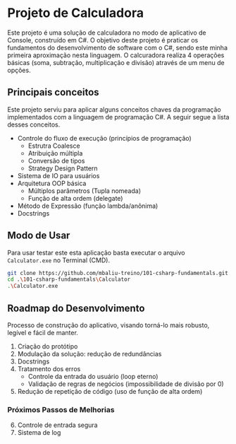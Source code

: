 # Projeto de Calculadora

Este projeto é uma solução de calculadora no modo de aplicativo de Console, construído em C#. O objetivo deste projeto é praticar os fundamentos do desenvolvimento de software com o C#, sendo este minha primeira aproximação nesta linguagem. O calcuradora realiza 4 operações básicas (soma, subtração, multiplicação e divisão) através de um menu de opções.


## Principais conceitos

Este projeto serviu para aplicar alguns conceitos chaves da programação implementados com a linguagem de programação C#. A seguir segue a lista desses conceitos.

* Controle do fluxo de execução (princípios de programação)
    * Estrutra Coalesce
    * Atribuição múltipla
    * Conversão de tipos
    * Strategy Design Pattern
* Sistema de IO para usuários
* Arquitetura OOP básica
    * Múltiplos parâmetros (Tupla nomeada)
    * Função de alta ordem (delegate)
* Método de Expressão (função lambda/anônima)
* Docstrings


## Modo de Usar

Para usar testar este esta aplicação basta executar o arquivo `Calculator.exe` no Terminal (CMD).

```bash
git clone https://github.com/mbaliu-treino/101-csharp-fundamentals.git
cd .\101-csharp-fundamentals\Calculator
.\Calculator.exe
```


## Roadmap do Desenvolvimento

Processo de construção do aplicativo, visando torná-lo mais robusto, legível e fácil de manter.

1. Criação do protótipo
2. Modulação da solução: redução de redundâncias
3. Docstrings
4. Tratamento dos erros
    * Controle da entrada do usuário (loop eterno)
    * Validação de regras de negócios (impossibilidade de divisão por 0)
5. Redução de repetição de código (uso de função de alta ordem)


### Próximos Passos de Melhorias

6. Controle de entrada segura
7. Sistema de log